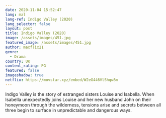 ```yaml
---
date: 2020-11-04 15:52:47
lang: mal
lang-ref: Indigo Valley (2020)
lang_selector: false
layout: post
title: Indigo Valley (2020)
image: /assets/images/451.jpg
featured_image: /assets/images/451.jpg
author: maxflix21
genre:
  - Drama
country: UK
content_rating: PG
featured: false
imageshadow: true
netflix: https://movstar.xyz/embed/W2eG446VlShqw8m
---
```

Indigo Valley is the story of estranged sisters Louise and Isabella. When Isabella unexpectedly joins Louise and her new husband John on their honeymoon through the wilderness, tensions arise and secrets between all three begin to surface in unpredictable and dangerous ways.